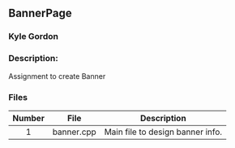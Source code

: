 ## BannerPage
### Kyle Gordon
### Description:

Assignment to create Banner

### Files

|   Number   | File            | Description                                        |
| :---: | --------------- | -------------------------------------------------- |
|   1   | banner.cpp         | Main file to design banner info.      |
